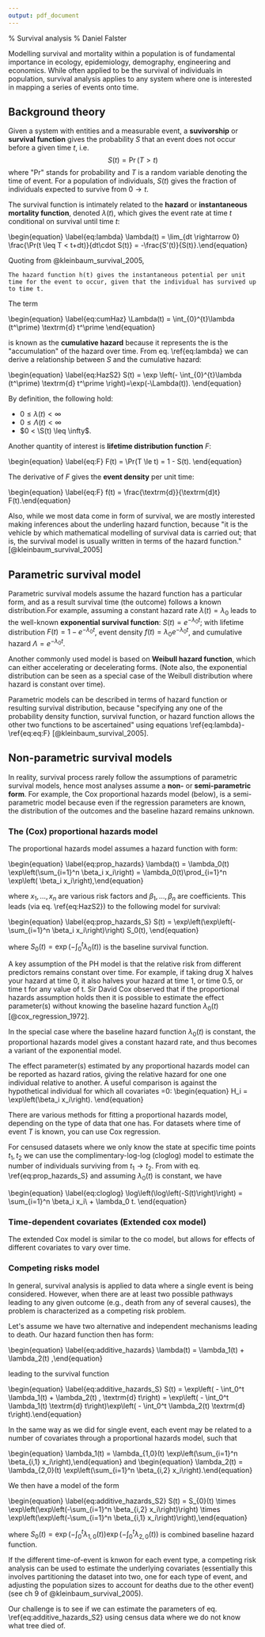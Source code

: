 ```yaml
---
output: pdf_document
---
```

% Survival analysis
% Daniel Falster

Modelling survival and mortality within a population is of fundamental importance in ecology, epidemiology, demography, engineering and economics. While often applied to be the survival of individuals in population, survival analysis applies to any system where one is interested in mapping a series of events onto time.

## Background theory

Given a system with entities and a measurable event, a **suvivorship** or **survival function** gives the probability $S$ that an event does not occur before a given time $t$, i.e.
$$ S(t) = \Pr(T > t)$$
where "Pr" stands for probability and $T$ is a random variable denoting the time of event. For a population of individuals, $S(t)$ gives the fraction of individuals expected to survive from $0 \rightarrow t$.

The survival function is intimately related to the **hazard** or **instantaneous mortality function**,  denoted $\lambda(t)$, which gives the event rate at time $t$ conditional on survival until time $t$:

\begin{equation} \label{eq:lambda} \lambda(t) = \lim_{dt \rightarrow 0} \frac{\Pr(t \leq T < t+dt)}{dt\cdot S(t)} = -\frac{S'(t)}{S(t)}.\end{equation}

Quoting from @kleinbaum_survival_2005,

 	The hazard function h(t) gives the instantaneous potential per unit time for the event to occur, given that the individual has survived up to time t.

The term

\begin{equation} \label{eq:cumHaz} \Lambda(t)  = \int_{0}^{t}\lambda (t^\prime) \textrm{d} t^\prime \end{equation}

is known as the **cumulative hazard** because it represents the  is the "accumulation" of the hazard over time. From eq. \ref{eq:lambda} we can  derive a relationship between $S$ and the cumulative hazard:

\begin{equation} \label{eq:HazS2} S(t) = \exp \left(- \int_{0}^{t}\lambda (t^\prime) \textrm{d} t^\prime \right)=\exp(-\Lambda(t)). \end{equation}

By definition, the following hold:

* $0 \leq \lambda(t) < \infty$
* $0 \leq \Lambda(t) < \infty$
* $0 < \S(t) \leq \infty$.

Another quantity of interest is **lifetime distribution function** $F$:

\begin{equation} \label{eq:F} F(t) = \Pr(T \le t) = 1 - S(t).  \end{equation}

The derivative of $F$ gives the **event density** per unit time:

\begin{equation} \label{eq:F}  f(t) = \frac{\textrm{d}}{\textrm{d}t} F(t).\end{equation}

Also, while we most data come in form of survival, we are mostly interested making inferences about the underling hazard function, because "it is the vehicle by which mathematical modelling of survival data is carried out; that is, the survival model is usually written in terms of the hazard function." [@kleinbaum_survival_2005]

## Parametric survival model

Parametric survival models assume the hazard function has a particular form, and as a result survival time (the outcome) follows a known distribution.For example, assuming a constant hazard rate  $\lambda(t) = \lambda_0$ leads to the well-known **exponential survival function**: $S(t) = e^{- \lambda_0 t}$; with lifetime distribution $F(t) = 1 - e^{- \lambda_0t}$, event density $f(t) = \lambda_0 e^{- \lambda_0t}$, and cumulative hazard $\Lambda = e^{- \lambda_0t}$.

Another commonly used model is based on **Weibull hazard function**, which can either accelerating or decelerating forms. (Note also, the exponential distribution can be seen as a special case of the
Weibull distribution where hazard is constant over time).

Parametric models can be described in terms of hazard function or resulting survival distribution, because "specifying any one of the probability density function, survival function, or hazard function allows the other two functions to be ascertained" using equations \ref{eq:lambda}-\ref{eq:eq:F} [@kleinbaum_survival_2005].


## Non-parametric survival models

In reality, survival process rarely follow the assumptions of parametric survival models, hence most analyses assume a **non-** or **semi-parametric form**. For example, the Cox proportional hazards model (below), is a semi-parametric model because even if the regression parameters are known, the distribution of the outcomes and the baseline hazard remains unknown.

### The (Cox) proportional hazards model

The proportional hazards model assumes a hazard function with form:

\begin{equation} \label{eq:prop_hazards} \lambda(t) =  \lambda_0(t) \exp\left(\sum_{i=1}^n \beta_i x_i\right) =   \lambda_0(t)\prod_{i=1}^n \exp\left( \beta_i x_i\right),\end{equation}

where $x_1, \ldots, x_n$ are various risk factors and $\beta_1, \ldots, \beta_n$ are coefficients. This leads (via eq. \ref{eq:HazS2}) to the following model for survival:

\begin{equation} \label{eq:prop_hazards_S}
S(t) =  \exp\left(\exp\left(-\sum_{i=1}^n \beta_i x_i\right)\right) S_0(t), \end{equation}

where $S_0(t) = \exp\left(-\int_0^t \lambda_0(t)\right)$ is the baseline survival function.

A key assumption of the PH model is that the relative risk from different predictors remains constant over time. For example, if taking drug X halves your hazard at time 0, it also halves your hazard at time 1, or time 0.5, or time t for any value of t. Sir David Cox observed that if the proportional hazards assumption holds then it is possible to estimate the effect parameter(s) without knowing the baseline hazard function $\lambda_0(t)$ [@cox_regression_1972].

In the special case where the baseline hazard function $\lambda_0(t)$ is constant, the proportional hazards model gives a constant hazard rate, and thus becomes a variant of the exponential model.

The effect parameter(s) estimated by any proportional hazards model can be reported as hazard ratios, giving the relative hazard for one one individual relative to another. A useful comparison is against the hypothetical individual for which all covariates =0:
\begin{equation} H_i = \exp\left(\beta_i x_i\right).   \end{equation}

There are various methods for fitting a proportional hazards model, depending on the type of data that one has. For datasets where time of event $T$ is known, you can use Cox regression.

For censused datasets where we only know the state at specific time points $t_1, t_2$ we can use the complimentary-log-log (cloglog) model to estimate the number of individuals surviving from $t_1 \rightarrow t_2$. From with eq. \ref{eq:prop_hazards_S} and assuming $\lambda_0(t)$ is constant, we have

\begin{equation} \label{eq:cloglog}
\log\left(\log\left(-S(t)\right)\right) =  \sum_{i=1}^n \beta_i x_i\ + \lambda_0 t. \end{equation}

### Time-dependent covariates (Extended cox model)

The extended Cox model is similar to the co model, but allows for effects of different covariates to vary over time.

### Competing risks model

In general, survival analysis is applied to data where a single event is being considered. However, when there are at least two possible pathways leading to any given outcome (e.g., death from any of several causes), the problem is characterized as a competing risk problem.

Let's assume we have two alternative and independent mechanisms leading to death. Our hazard function then has form:

\begin{equation} \label{eq:additive_hazards} \lambda(t) =  \lambda_1(t) + \lambda_2(t) ,\end{equation}

leading to the survival function

\begin{equation} \label{eq:additive_hazards_S} S(t) =  \exp\left( - \int_0^t \lambda_1(t) + \lambda_2(t) \, \textrm{d} t\right) =  \exp\left( - \int_0^t \lambda_1(t) \textrm{d} t\right)\exp\left( - \int_0^t \lambda_2(t) \textrm{d} t\right).\end{equation}

In the same way as we did for single event, each event may  be related to a number of covariates through a proportional hazards model, such that

\begin{equation} \lambda_1(t) =  \lambda_{1,0}(t) \exp\left(\sum_{i=1}^n \beta_{i,1} x_i\right),\end{equation}
and
\begin{equation} \lambda_2(t) =  \lambda_{2,0}(t) \exp\left(\sum_{i=1}^n \beta_{i,2} x_i\right).\end{equation}

We then have a model of the form

\begin{equation} \label{eq:additive_hazards_S2} S(t) =  S_{0}(t) \times \exp\left(\exp\left(-\sum_{i=1}^n \beta_{i,2} x_i\right)\right) \times \exp\left(\exp\left(-\sum_{i=1}^n \beta_{i,1} x_i\right)\right),\end{equation}

where $S_{0}(t)=\exp\left(-\int_0^t \lambda_{1,0}(t)\right) \exp\left(-\int_0^t \lambda_{2,0}(t)\right)$ is combined baseline hazard function.

If the different time-of-event is knwon for each event type, a competing risk analysis can be used to estimate the underlying covariates (essentially this involves partitioning the dataset into two, one for each type of event, and adjusting the population sizes to account for deaths due to the other event)(see ch 9 of @kleinbaum_survival_2005).

Our challenge is to see if we can estimate the parameters of eq.  \ref{eq:additive_hazards_S2} using census data where we do not know what tree died of.
